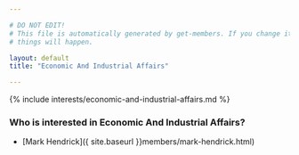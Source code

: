 ```yaml
---

# DO NOT EDIT!
# This file is automatically generated by get-members. If you change it, bad
# things will happen.

layout: default
title: "Economic And Industrial Affairs"

---
```


{% include interests/economic-and-industrial-affairs.md %}

### Who is interested in Economic And Industrial Affairs?


* [Mark Hendrick]({ site.baseurl }}members/mark-hendrick.html)

